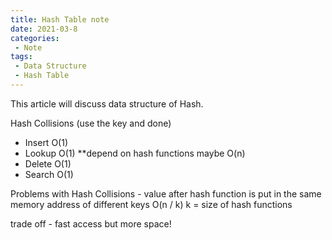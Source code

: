 ```yaml
---
title: Hash Table note
date: 2021-03-8
categories:
 - Note
tags:
 - Data Structure
 - Hash Table
---
```


This article will discuss data structure of Hash.


Hash Collisions (use the key and done)  
- Insert O(1)
- Lookup O(1) **depend on hash functions maybe O(n)
- Delete O(1)
- Search O(1)

Problems with Hash
Collisions - value after hash function is put in the same memory address of different keys 
O(n / k) k = size of hash functions 

trade off - fast access but more space!